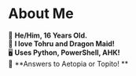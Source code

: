# About Me
👦 **He/Him, 16 Years Old.**      
🐉 **I love Tohru and Dragon Maid!**    
🖥️ **Uses Python, PowerShell, AHK!**       
🔴 **Answers to Aetopia or Topito! **           

